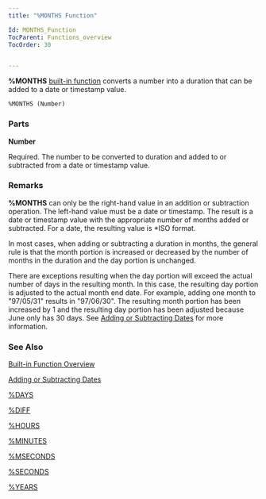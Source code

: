 ```yaml
---
title: "%MONTHS Function"

Id: MONTHS_Function
TocParent: Functions_overview
TocOrder: 30


---
```


<span style="FONT-WEIGHT: bold">%MONTHS</span> [built-in function](Functions_overview.html) converts a number into a duration that can be added to a date or timestamp value. 

```
%MONTHS (Number)        
```

### Parts

**Number** 

Required. The number to be converted to duration and added to or subtracted from a date or timestamp value.


### Remarks
**%MONTHS** can only be the right-hand value in an addition or subtraction operation. The left-hand value must be a date or timestamp. The result is a date or timestamp value with the appropriate number of months added or subtracted. For a date, the resulting value is *ISO format. 

In most cases, when adding or subtracting a duration in months, the general rule is that the month portion is increased or decreased by the number of months in the duration and the day portion is unchanged. 

There are exceptions resulting when the day portion will exceed the actual number of days in the resulting month. In this case, the resulting day portion is adjusted to the actual month end date. For example, adding one month to "97/05/31" results in "97/06/30". The resulting month portion has been increased by 1 and the resulting day portion has been adjusted because June only has 30 days. See [Adding or Subtracting Dates](Adding_or_Subtracting_Dates.html) for more information. 

### See Also
[Built-in Function Overview](Functions_overview.html)

[Adding or Subtracting Dates](Adding_or_Subtracting_Dates.html)

[%DAYS](DAYS_Function.html)

[%DIFF](DIFF_Function.html)

[%HOURS](HOURS_Function.html)

[%MINUTES](MINUTES_Function.html)

[%MSECONDS](MSECONDS_Function.html)

[%SECONDS](SECONDS_Function.html)

[%YEARS](YEARS_Function.html) 
